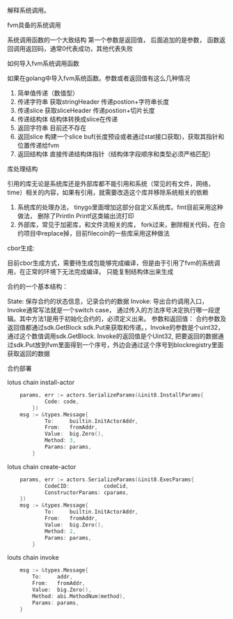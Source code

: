 解释系统调用。

fvm具备的系统调用

系统调用函数的一个大致结构 第一个参数是返回值， 后面追加的是参数， 函数返回调用返回码，通常0代表成功，其他代表失败

如何导入fvm系统调用函数

如果在golang中导入fvm系统函数。参数或者返回值有这么几种情况

1. 简单值传递（数值型）
2. 传递字符串  获取stringHeader 传递postion+字符串长度
3. 传递slice  获取sliceHeader 传递postion+切片长度
4. 传递结构体  结构体转换成slice在传递
5. 返回字符串  目前还不存在
6. 返回slice  构建一个slice buf(长度预设或者通过stat接口获取)，获取其指针和位置传递给fvm
7. 返回结构体  直接传递结构体指针（结构体字段顺序和类型必须严格匹配）

库处理结构

引用的库无论是系统库还是外部库都不能引用和系统（常见的有文件，网络，time）相关的内容，如果有引用，就需要改造这个库并移除系统相关的依赖

1. 系统库的处理办法， tinygo里面增加这部分自定义系统库。fmt目前采用这种做法， 删除了Println Printf这类输出流打印
2. 外部库，常见于加密库，和文件流相关的库， fork过来，删除相关代码，在合约项目中replace掉，目前filecoin的一些库采用这种做法

cbor生成:

目前cbor生成方式，需要待生成包能够完成编译，但是由于引用了fvm的系统调用，在正常的环境下无法完成编译。 只能复制结构体出来生成

合约的一个基本结构：

State: 保存合约的状态信息，记录合约的数据
Invoke: 导出合约调用入口，Invoke通常写法就是一个switch case， 通过传入的方法序号决定执行哪一段逻辑。其中方法1是用于初始化合约的，必须定义出来。
参数和返回值： 合约参数及返回值都通过sdk.GetBlock sdk.Put来获取和传递。，Invoke的参数是个uint32，通过这个数值调用sdk.GetBlock. Invoke的返回值是个Uint32, 把要返回的数据通过sdk.Put放到fvm里面得到一个序号，外边会通过这个序号到blockregistry里面获取返回的数据


合约部署

lotus chain install-actor <wasm-path>

```go
	params, err := actors.SerializeParams(&init8.InstallParams{
			Code: code,
		})
	msg := &types.Message{
			To:     builtin.InitActorAddr,
			From:   fromAddr,
			Value:  big.Zero(),
			Method: 3,
			Params: params,
		}

```

lotus chain create-actor

```go
    params, err := actors.SerializeParams(&init8.ExecParams{
			CodeCID:           codeCid,
			ConstructorParams: cparams,
	})
	msg := &types.Message{
			To:     builtin.InitActorAddr,
			From:   fromAddr,
			Value:  big.Zero(),
			Method: 2,
			Params: params,
		}
```

louts chain invoke 

```go
    msg := &types.Message{
        To:     addr,
        From:   fromAddr,
        Value:  big.Zero(),
        Method: abi.MethodNum(method),
        Params: params,
    }
```
